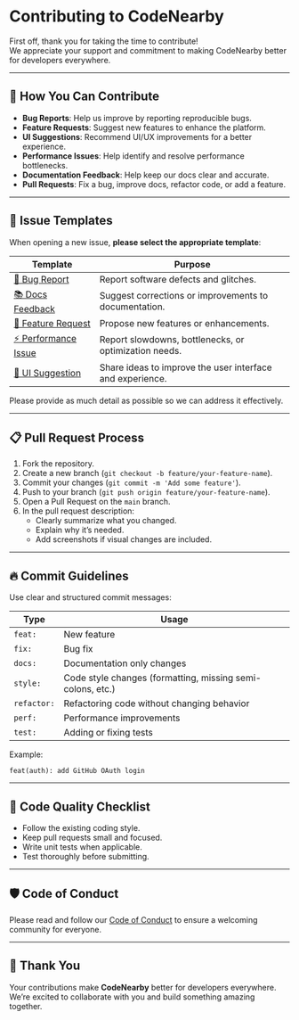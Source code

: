 # Contributing to CodeNearby

First off, thank you for taking the time to contribute!  
We appreciate your support and commitment to making CodeNearby better for developers everywhere.

---

## 🚀 How You Can Contribute

- **Bug Reports**: Help us improve by reporting reproducible bugs.
- **Feature Requests**: Suggest new features to enhance the platform.
- **UI Suggestions**: Recommend UI/UX improvements for a better experience.
- **Performance Issues**: Help identify and resolve performance bottlenecks.
- **Documentation Feedback**: Help keep our docs clear and accurate.
- **Pull Requests**: Fix a bug, improve docs, refactor code, or add a feature.

---

## 📂 Issue Templates

When opening a new issue, **please select the appropriate template**:

| Template              | Purpose                                                |
|------------------------|---------------------------------------------------------|
| [🐛 Bug Report](./.github/ISSUE_TEMPLATE/bug_report.md) | Report software defects and glitches. |
| [📚 Docs Feedback](./.github/ISSUE_TEMPLATE/docs-feedback.md) | Suggest corrections or improvements to documentation. |
| [🚀 Feature Request](./.github/ISSUE_TEMPLATE/feature_request.md) | Propose new features or enhancements. |
| [⚡ Performance Issue](./.github/ISSUE_TEMPLATE/performance-issue.md) | Report slowdowns, bottlenecks, or optimization needs. |
| [🎨 UI Suggestion](./.github/ISSUE_TEMPLATE/ui-suggestion.md) | Share ideas to improve the user interface and experience. |

Please provide as much detail as possible so we can address it effectively.

---

## 📋 Pull Request Process

1. Fork the repository.
2. Create a new branch (`git checkout -b feature/your-feature-name`).
3. Commit your changes (`git commit -m 'Add some feature'`).
4. Push to your branch (`git push origin feature/your-feature-name`).
5. Open a Pull Request on the `main` branch.
6. In the pull request description:
   - Clearly summarize what you changed.
   - Explain why it’s needed.
   - Add screenshots if visual changes are included.

---

## 🔥 Commit Guidelines

Use clear and structured commit messages:

| Type  | Usage  |
|-------|--------|
| `feat:` | New feature |
| `fix:`  | Bug fix |
| `docs:` | Documentation only changes |
| `style:` | Code style changes (formatting, missing semi-colons, etc.) |
| `refactor:` | Refactoring code without changing behavior |
| `perf:` | Performance improvements |
| `test:` | Adding or fixing tests |

Example:  
```
feat(auth): add GitHub OAuth login
```

---

## 🧹 Code Quality Checklist

- Follow the existing coding style.
- Keep pull requests small and focused.
- Write unit tests when applicable.
- Test thoroughly before submitting.

---

## 🛡️ Code of Conduct

Please read and follow our [Code of Conduct](./CODE_OF_CONDUCT.md) to ensure a welcoming community for everyone.

---

## 🤝 Thank You

Your contributions make **CodeNearby** better for developers everywhere.  
We’re excited to collaborate with you and build something amazing together.
